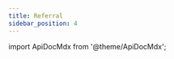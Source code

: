 ```yaml
---
title: Referral
sidebar_position: 4
---
```


import ApiDocMdx from '@theme/ApiDocMdx';

<ApiDocMdx id="referral-api" />
